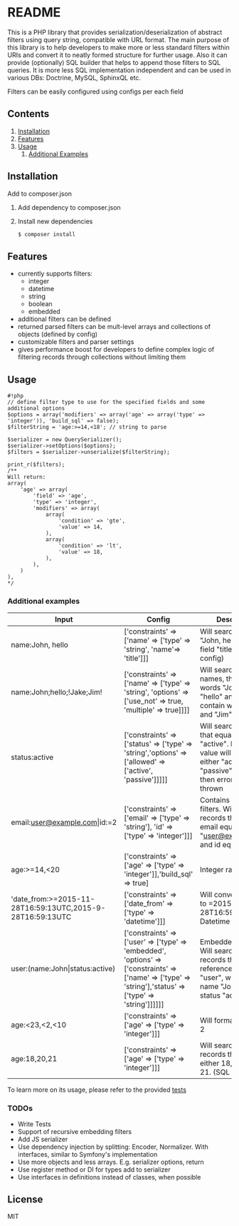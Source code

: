 # README
This is a PHP library that provides serialization/deserialization of abstract filters using query string, compatible with URL format. The main purpose of this library is to help developers to make more or less standard filters within URIs and convert it to neatly formed structure for further usage. Also it can provide (optionally) SQL builder that helps to append those filters to SQL queries. It is more less SQL implementation independent and can be used in various DBs: Doctrine, MySQL, SphinxQL etc. 

Filters can be easily configured using configs per each field

## Contents
1. [Installation](#installation)
2. [Features](#features)
3. [Usage](#usage)
    1. [Additional Examples](#additional-examples)


## <a id="installation"></a>Installation
Add to composer.json
1. Add dependency to composer.json

2. Install new dependencies
   ```bash
   $ composer install

   ```

## <a id="features"></a>Features
- currently supports filters:
    - integer
    - datetime
    - string
    - boolean
    - embedded
- additional filters can be defined
- returned parsed filters can be mult-level arrays and collections of objects (defined by config)
- customizable filters and parser settings
- gives performance boost for developers to define complex logic of filtering records through collections without limiting them

## <a id="usage"></a>Usage
```
#!php
// define filter type to use for the specified fields and some additional options
$options = array('modifiers' => array('age' => array('type' => 'integer')), 'build_sql' => false);
$filterString = 'age:>=14,<18'; // string to parse

$serializer = new QuerySerializer();
$serializer->setOptions($options);
$filters = $serializer->unserialize($filterString);

print_r($filters);
/**
Will return:
array(
    'age' => array(
        'field' => 'age',
        'type' => 'integer',
        'modifiers' => array(
            array(
                'condition' => 'gte',
                'value' => 14,
            ),
            array(
                'condition' => 'lt',
                'value' => 18,
            ),            
        ),
    )
),
*/

```

### <a id="additional-examples"></a>Additional examples

| Input                                                     | Config                                                                                                                                                   | Description                                                                                                                            |
|-----------------------------------------------------------|----------------------------------------------------------------------------------------------------------------------------------------------------------|----------------------------------------------------------------------------------------------------------------------------------------|
| name:John, hello                                          | ['constraints' => ['name' => ['type' => 'string', 'name'=> 'title']]]                                                                                    | Will search for string "John, hello" within field "title" (see config)                                                                 |
| name:John;hello;!Jake;Jim!                                | ['constraints' => ['name' => ['type' => 'string', 'options' => ['use_not' => true, 'multiple' => true]]]]                                                | Will search for names, that conatin words "John" and "hello" and does not contain words "Jake" and "Jim"                               |
| status:active                                             | ['constraints' => ['status' => ['type' => 'string','options' => ['allowed' => ['active', 'passive']]]]]                                                  | Will search status that equals to "active". If given value will not have either "active" or "passive" words, then error will be thrown |
| email:user@example.com&#124;id:=2                         | ['constraints' => ['email' => ['type' => 'string'], 'id' => ['type' => 'integer']]]                                                                      | Contains complex filters. Will search records that have email equal to "user@example.com" and id equal to "2"                          |
| age:>=14,<20                                              | ['constraints' => ['age' => ['type' => 'integer']],'build_sql' => true]                                                                                  | Integer range filter                                                                                                                   |
| 'date_from:>=2015-11-28T16:59:13UTC,2015-9-28T16:59:13UTC | ['constraints' => ['date_from' => ['type' => 'datetime']]]                                                                                               | Will convert this set to =2015-08-28T16:59:13UTC. Datetime search                                                                      |
| user:(name:John&#124;status:active)                       | ['constraints' => ['user' => ['type' => 'embedded', 'options' => ['constraints' => ['name' => ['type' => 'string'],'status' => ['type' => 'string']]]]]] | Embedded search. Will search for records that have reference to entity "user", which have name "John" and status "active"              |
| age:<23,<2,<10                                            | ['constraints' => ['age' => ['type' => 'integer']]]                                                                                                      | Will format it to age < 2                                                                                                              |
| age:18,20,21                                              | ['constraints' => ['age' => ['type' => 'integer']]]                                                                                                      | Will search for records that have age either 18, or 20 or 21. (SQL IN(...))                                                            |

To learn more on its usage, please refer to the provided [tests]


### TODOs

 - Write Tests
 - Support of recursive embedding filters
 - Add JS serializer
 - Use dependency injection by splitting: Encoder, Normalizer. With interfaces, similar to Symfony's implementation
 - Use more objects and less arrays. E.g. serializer options, return
 - Use register method or DI for types add to serializer
 - Use interfaces in definitions instead of classes, when possible

License
----

MIT

[tests]:QueryFilterSerializer/Tests/FiltersSerializerTest.php
